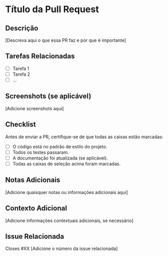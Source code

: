 # Título da Pull Request

## Descrição
[Descreva aqui o que essa PR faz e por que é importante]

## Tarefas Relacionadas
- [ ] Tarefa 1
- [ ] Tarefa 2
- [ ] ...

## Screenshots (se aplicável)
[Adicione screenshots aqui]

## Checklist
Antes de enviar a PR, certifique-se de que todas as caixas estão marcadas:

- [ ] O código está no padrão de estilo do projeto.
- [ ] Todos os testes passaram.
- [ ] A documentação foi atualizada (se aplicável).
- [ ] Todas as caixas de seleção acima foram marcadas.

## Notas Adicionais
[Adicione quaisquer notas ou informações adicionais aqui]

## Contexto Adicional
[Adicione informações contextuais adicionais, se necessário]

## Issue Relacionada
Closes #XX [Adicione o número da issue relacionada]

